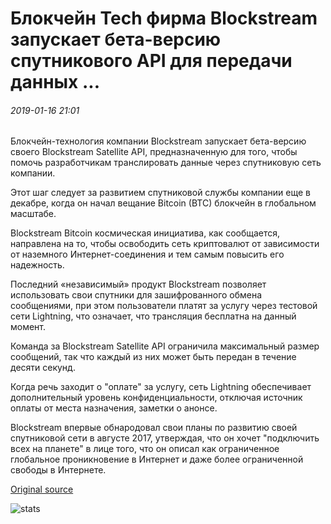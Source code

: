 # Блокчейн Tech фирма Blockstream запускает бета-версию спутникового API для передачи данных ...

###### 2019-01-16 21:01

Блокчейн-технология компании Blockstream запускает бета-версию своего Blockstream Satellite API, предназначенную для того, чтобы помочь разработчикам транслировать данные через спутниковую сеть компании.

Этот шаг следует за развитием спутниковой службы компании еще в декабре, когда он начал вещание Bitcoin (BTC) блокчейн в глобальном масштабе.

Blockstream Bitcoin космическая инициатива, как сообщается, направлена на то, чтобы освободить сеть криптовалют от зависимости от наземного Интернет-соединения и тем самым повысить его надежность.

Последний «независимый» продукт Blockstream позволяет использовать свои спутники для зашифрованного обмена сообщениями, при этом пользователи платят за услугу через тестовой сети Lightning, что означает, что трансляция бесплатна на данный момент.

Команда за Blockstream Satellite API ограничила максимальный размер сообщений, так что каждый из них может быть передан в течение десяти секунд.

Когда речь заходит о "оплате" за услугу, сеть Lightning обеспечивает дополнительный уровень конфиденциальности, отключая источник оплаты от места назначения, заметки о анонсе.

Blockstream впервые обнародовал свои планы по развитию своей спутниковой сети в августе 2017, утверждая, что он хочет "подключить всех на планете" в лице того, что он описал как ограниченное глобальное проникновение в Интернет и даже более ограниченной свободы в Интернете.

[Original source](https://cointelegraph.com/news/blockchain-tech-firm-blockstream-launches-beta-version-of-satellite-api-for-data-broadcast)

![stats](https://c.statcounter.com/11760860/0/a89fa40b/1/ "stats")